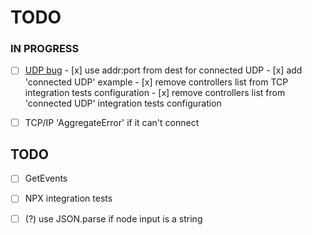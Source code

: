 # TODO

### IN PROGRESS

- [ ] [UDP bug](https://github.com/uhppoted/node-red-contrib-uhppoted/issues/37)
      - [x] use addr:port from dest for connected UDP
      - [x] add 'connected UDP' example
      - [x] remove controllers list from TCP integration tests configuration
      - [x] remove controllers list from 'connected UDP' integration tests configuration

- [ ] TCP/IP 'AggregateError' if it can't connect

## TODO

- [ ] GetEvents
- [ ] NPX integration tests
- [ ] (?) use JSON.parse if node input is a string


